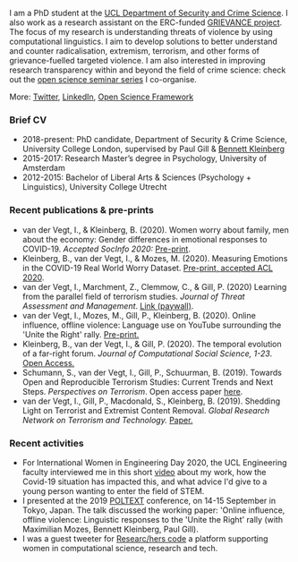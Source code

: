 I am a PhD student at the [UCL Department of Security and Crime Science](http://www.ucl.ac.uk/jill-dando-institute). I also work as a research assistant on the ERC-funded [GRIEVANCE project](https://www.grievance-erc.com/). The focus of my research is understanding threats of violence by using computational linguistics. I aim to develop solutions to better understand and counter radicalisation, extremism, terrorism, and other forms of grievance-fuelled targeted violence. I am also interested in improving research transparency within and beyond the field of crime science: check out the [open science seminar series](jdiopen.github.io) I co-organise.  

More: [Twitter](https://twitter.com/Isabellevdv), [LinkedIn](https://www.linkedin.com/in/isabellevdv/), [Open Science Framework](https://osf.io/ubrz6/)

### Brief CV 
- 2018-present: PhD candidate, Department of Security & Crime Science, University College London, supervised by Paul Gill & [Bennett Kleinberg](https://bkleinberg.net/) 
- 2015-2017: Research Master’s degree in Psychology, University of Amsterdam 
- 2012-2015: Bachelor of Liberal Arts & Sciences (Psychology + Linguistics), University College Utrecht 

### Recent publications & pre-prints
- van der Vegt, I., & Kleinberg, B. (2020). Women worry about family, men about the economy: Gender differences in emotional responses to COVID-19. _Accepted SocInfo 2020:_ [Pre-print](https://arxiv.org/abs/2004.08202).
- Kleinberg, B., van der Vegt, I., & Mozes, M. (2020). Measuring Emotions in the COVID-19 Real World Worry Dataset. [Pre-print, accepted ACL 2020](https://arxiv.org/pdf/2004.04225).
- van der Vegt, I., Marchment, Z., Clemmow, C., & Gill, P. (2020) Learning from the parallel field of terrorism studies. _Journal of Threat Assessment and Management_. [Link (paywall)](https://psycnet.apa.org/record/2020-26206-008).
- van der Vegt, I., Mozes, M., Gill, P., Kleinberg, B. (2020). Online influence, offline violence: Language use on YouTube surrounding the 'Unite the Right' rally. [Pre-print.](https://arxiv.org/abs/1908.11599)
- Kleinberg, B., van der Vegt, I., & Gill, P. (2020). The temporal evolution of a far-right forum. _Journal of Computational Social Science, 1-23_. [Open Access.](https://link.springer.com/article/10.1007/s42001-020-00064-x)
- Schumann, S., van der Vegt, I., Gill, P., Schuurman, B. (2019). Towards Open and Reproducible Terrorism Studies: Current
Trends and Next Steps. _Perspectives on Terrorism_. Open access paper [here](https://www.universiteitleiden.nl/binaries/content/assets/customsites/perspectives-on-terrorism/2019/issue-5/4--schumann-et-al..pdf).
- van der Vegt, I., Gill, P., Macdonald, S., Kleinberg, B. (2019). Shedding Light on Terrorist and Extremist Content Removal. _Global Research Network on Terrorism and Technology._ [Paper.](https://rusi.org/publication/other-publications/shedding-light-terrorist-and-extremist-content-removal)

### Recent activities
- For International Women in Engineering Day 2020, the UCL Engineering faculty interviewed me in this short [video](https://www.youtube.com/watch?v=DSfAuZAeALM) about my work, how the Covid-19 situation has impacted this, and what advice I'd give to a young person wanting to enter the field of STEM. 
- I presented at the 2019 [POLTEXT](https://www.poltextconference.org/) conference, on 14-15 September in Tokyo, Japan. The talk discussed the working paper: 'Online influence, offline violence: Linguistic responses to the 'Unite the Right' rally (with Maximilian Mozes, Bennett Kleinberg, Paul Gill).
- I was a guest tweeter for [Researc/hers code](https://twitter.com/ResearcHersCode) a platform supporting women in computational science, research and tech. 
